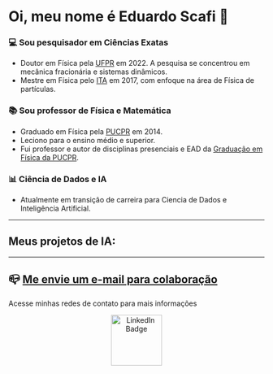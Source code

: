 # Oi, meu nome é Eduardo Scafi :wave:

### :computer: Sou pesquisador em Ciências Exatas

* Doutor em Física pela [UFPR](https://fisica.ufpr.br/) em 2022. A pesquisa se concentrou em mecânica fracionária e sistemas dinâmicos.
* Mestre em Física pelo [ITA](https://www.pgfis.ita.br/post/pg-fis) em 2017, com enfoque na área de Física de partículas.

### :books: Sou professor de Física e Matemática

* Graduado em Física pela [PUCPR](https://www.pucpr.br/) em 2014.
* Leciono para o ensino médio e superior. 
* Fui professor e autor de disciplinas presenciais e EAD da [Graduação em Física da PUCPR](https://www.pucpr.br/cursos-graduacao/fisica/).

### :bar_chart: Ciência de Dados e IA

* Atualmente em transição de carreira para Ciencia de Dados e Inteligência Artificial.


----------------------------------------------------------

## Meus projetos de IA:

----------------------------------------------------------

## :mailbox_closed: [Me envie um e-mail para colaboração](eduardo_scafi@outlook.com)


Acesse minhas redes de contato para mais informações

   
   
</div>
<div id="badges" align="center">
  <a href="https://www.linkedin.com/in/eduardo-scafi/">
    <img src="https://cdn-icons-png.flaticon.com/512/174/174857.png" alt="LinkedIn Badge" width = 100/>
  </a>
</div>

